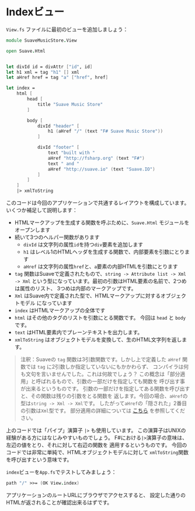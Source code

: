 Indexビュー
===========

`View.fs` ファイルに最初のビューを追加しましょう：

````fsharp
module SuaveMusicStore.View

open Suave.Html


let divId id = divAttr ["id", id]
let h1 xml = tag "h1" [] xml
let aHref href = tag "a" ["href", href]

let index =
    html [
        head [
            title "Suave Music Store"
        ]

        body [
            divId "header" [
                h1 (aHref "/" (text "F# Suave Music Store"))
            ]

            divId "footer" [
                text "built with "
                aHref "http://fsharp.org" (text "F#")
                text " and "
                aHref "http://suave.io" (text "Suave.IO")
            ]
        ]
    ]
    |> xmlToString
````

このコードは今回のアプリケーションで共通するレイアウトを構成しています。
いくつか補足して説明します：

* HTMLマークアップを生成する関数を呼ぶために、`Suave.Html` モジュールをオープンします
* 続いて3つのヘルパー関数があります
  * `divId` は文字列の属性`id`を持つ`div`要素を追加します
  * `h1` はレベル1のHTMLヘッダを生成する関数で、内部要素を引数にとります
  * `aHref` は文字列の属性`href`と、`a`要素の内部HTMLを引数にとります
* `tag` 関数はSuaveで定義されたもので、`string -> Attribute list -> Xml -> Xml`
  という型になっています。最初の引数はHTML要素の名前で、2つめは属性のリスト、
  3つめは内部のマークアップです。
* `Xml` はSuave内で定義された型で、HTMLマークアップに対するオブジェクトモデル
  になっています
* `index` はHTMLマークアップの全体です
* `html` はその他のタグのリストを引数にとる関数です。
  今回は `head` と `body` です。
* `text` はHTML要素内でプレーンテキストを出力します。
* `xmlToString` はオブジェクトモデルを変換して、生のHTML文字列を返します。

> 注釈：Suaveの `tag` 関数は3引数関数です。しかし上で定義した `aHref` 関数では
> `tag` に2引数しか指定していないにもかかわらず、
> コンパイラは何も文句を言いませんでした。これは何故でしょう？
> この概念は「部分適用」と呼ばれるもので、引数の一部だけを指定しても関数を
> 呼び出す事が出来るというものです。
> 引数の一部だけを指定してある関数を呼び出すと、その関数は残りの引数をとる関数を
> 返します。今回の場合、`aHref`の型は`string -> Xml -> Xml`です。
> したがって`aHref`の「隠された」2番目の引数は`Xml`型です。
> 部分適用の詳細については [こちら][partialapplication] を参照してください。

上のコードでは「パイプ」演算子 `|>` も使用しています。
この演算子はUNIXの経験がある方にはなじみやすいものでしょう。
F#における`|>`演算子の意味は、左辺の値をとり、それに対して右辺の関数を
適用するというものです。
今回のコードでは非常に単純で、HTMLオブジェクトモデルに対して
`xmlToString`関数を呼び出すという意味です。

`index`ビューを`App.fs`でテストしてみましょう：

````fsharp
path "/" >>= (OK View.index)
````

アプリケーションのルートURLにブラウザでアクセスすると、
設定した通りのHTMLが返されることが確認出来るはずです。

[partialapplication]: http://fsharpforfunandprofit.com/posts/partial-application/


